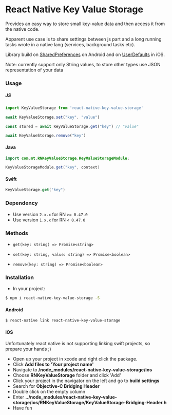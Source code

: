 # React Native Key Value Storage

Provides an easy way to store small key-value data and then access it from the native code.

Apparent use case is to share settings between js part and a long running tasks wrote in a native lang (services, background tasks etc).

Library build on [SharedPreferences](https://developer.android.com/reference/android/content/SharedPreferences.html) on Android and on [UserDefaults](https://developer.apple.com/documentation/foundation/userdefaults) in iOS.


Note: currently support only String values, to store other types use JSON representation of your data

### Usage

##### JS

``` js
import KeyValueStorage from 'react-native-key-value-storage'

await KeyValueStorage.set("key", "value")

const stored = await KeyValueStorage.get("key") // "value"

await KeyValueStorage.remove("key")

```
#### Java

``` java
import com.mt.RNKeyValueStorage.KeyValueStorageModule;

KeyValueStorageModule.get("key", context)

```
#### Swift

``` swift
KeyValueStorage.get("key")

```

### Dependency

- Use version `2.x.x` for RN `>= 0.47.0`
- Use version `1.x.x` for RN `< 0.47.0`

### Methods

- `get(key: string) => Promise<string>`

- `set(key: string, value: string) => Promise<boolean>`

- `remove(key: string) => Promise<boolean>`

### Installation

- In your project:
```sh
$ npm i react-native-key-value-storage -S
```
#### Android

```sh
$ react-native link react-native-key-value-storage
```

#### iOS

Unfortunately react native is not supporting linking swift projects, so prepare your hands ;)

- Open up your project in xcode and right click the package.
- Click **Add files to 'Your project name'**
- Navigate to **/node_modules/react-native-key-value-storage/ios**
- Choose **RNKeyValueStorage** folder and click 'Add'
- Click your project in the navigator on the left and go to **build settings**
- Search for **Objective-C Bridging Header**
- Double click on the empty column
- Enter **../node_modules/react-native-key-value-storage/ios/RNKeyValueStorage/KeyValueStorage-Bridging-Header.h**
- Have fun
